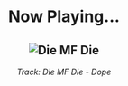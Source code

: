 <div align="center"> 
<h1>Now Playing...</h1>

![Die MF Die](https://i.scdn.co/image/ab67616d00001e021aa2474909c648492bcf27ce)
--
_<p>Track: Die MF Die - Dope </p>_
</div>
